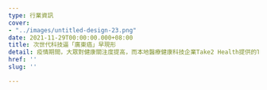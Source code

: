 ```yaml
---
type: 行業資訊
cover:
- "../images/untitled-design-23.png"
date: 2021-11-29T00:00:00.000+08:00
title: 次世代科技逼「廣東癌」早現形
detail: 疫情期間，大眾對健康關注度提高，而本地醫療健康科技企業Take2 Health提供的Take2 Prophecy™早期鼻咽癌篩查，主要透過結合PCR及次世代DNA測序技術，並使用先進的計算法分析檢測血液，從而識別出早期鼻咽癌患者，讓患者盡早發現，大大提高患者成功治癒的機會。
href: ''
slug: ''

---
```

